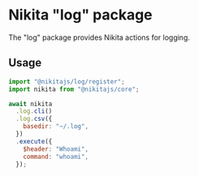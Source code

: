 
# Nikita "log" package

The "log" package provides Nikita actions for logging.

## Usage

```js
import "@nikitajs/log/register";
import nikita from "@nikitajs/core";

await nikita
  .log.cli()
  .log.csv({
    basedir: "~/.log",
  })
  .execute({
    $header: "Whoami",
    command: "whoami",
  });
```
